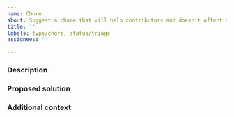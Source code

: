 ```yaml
---
name: Chore
about: Suggest a chore that will help contributors and doesn't affect end users.
title: ''
labels: type/chore, status/triage
assignees: ''

---
```


### Description
<!-- A concise description of why this chore matters, who will enjoy it and how. -->

### Proposed solution
<!-- A clear and concise description of how do you think the chore should be implemented. -->

### Additional context
<!-- Add any other context or screenshots about the chore that may help. -->
